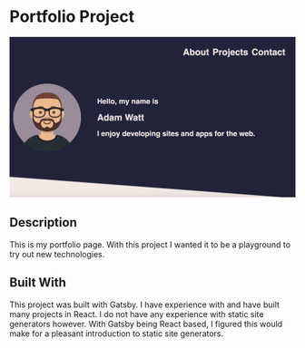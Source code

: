 # Portfolio Project

![](./src/images/thumbs/portfolio-thumb.png)

## Description

This is my portfolio page. With this project I wanted it to be a playground to try out new technologies.

## Built With

This project was built with Gatsby. I have experience with and have built many projects in React. I do not have any experience with static site generators however. With Gatsby being React based, I figured this would make for a pleasant introduction to static site generators.
